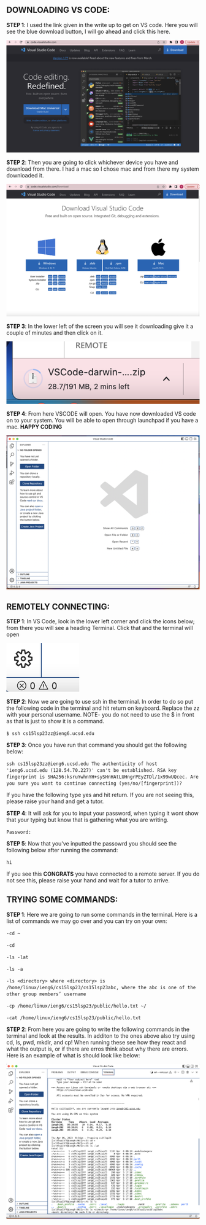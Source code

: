 **DOWNLOADING VS CODE:**
------------------------



**STEP 1**: I used the link given in the write up to get on VS code. Here you will see the blue download button, I will go ahead and click this here. 

![Image](STEP1.png)

**STEP 2**: Then you are going to click whichever device you have and download from there. I had a mac so I chose mac and from there my system downloaded it. 

![Image](STEP2.png)

**STEP 3**: In the lower left of the screen you will see it downloading give it a couple of minutes and then click on it. 

![Image](STEP4.png)

**STEP 4**: From here VSCODE will open. You have now downloaded VS code on to your system. You will be able to open through launchpad if you have a mac. **HAPPY CODING**

![Image](STEP5.png)


**REMOTELY CONNECTING:**
------------------------

**STEP 1**: In VS Code, look in the lower left corner and click the icons below; from there you will see a heading Terminal. Click that and the terminal will open

![Image](STEPFIRST.png)

**STEP 2**: Now we are going to use ssh in the terminal. In order to do so put the following code in the terminal and hit return on keyboard. Replace the zz with your personal username. NOTE- you do not need to use the $ in front as that is just to show it is a command. 

`$ ssh cs15lsp23zz@ieng6.ucsd.edu`

**STEP 3**: Once you have run that command you should get the following below:

`ssh cs15lsp23zz@ieng6.ucsd.edu
The authenticity of host 'ieng6.ucsd.edu (128.54.70.227)' can't be established.
RSA key fingerprint is SHA256:ksruYwhnYH+sySHnHAtLUHngrPEyZTDl/1x99wUQcec.
Are you sure you want to continue connecting (yes/no/[fingerprint])?`

 If you have the following type yes and hit return. If you are not seeing this, please raise your hand and get a tutor.
 
 **STEP 4**: It will ask for you to input your password, when typing it wont show that your typing but know that is gathering what you are writing.
 
 `Password:`
 
 **STEP 5**: Now that you've inputted the passowrd you should see the following below after running the command:
 
 `hi`

If you see this **CONGRATS** you have connected to a remote server. If you do not see this, please raise your hand and wait for a tutor to arrive.

**TRYING SOME COMMANDS:**
------------------------

**STEP 1**: Here we are going to run some commands in the terminal. Here is a list of commands we may go over and you can try on your own:

`-cd ~`

`-cd`

`-ls -lat`

`-ls -a`

`-ls <directory> where <directory> is /home/linux/ieng6/cs15lsp23/cs15lsp23abc, where the abc is one of the other group members’ username`

`-cp /home/linux/ieng6/cs15lsp23/public/hello.txt ~/`

`-cat /home/linux/ieng6/cs15lsp23/public/hello.txt`

**STEP 2**: From here you are going to write the following commands in the terminal and look at the results. In additon to the ones above also try using cd, ls, pwd, mkdir, and cp! When running these see how they react and what the output is, or if there are erros think about why there are errors. Here is an example of what is should look like below:


![Image](LABIMAGE.png)
